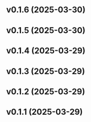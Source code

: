## v0.1.6 (2025-03-30)

## v0.1.5 (2025-03-30)

## v0.1.4 (2025-03-29)

## v0.1.3 (2025-03-29)

## v0.1.2 (2025-03-29)

## v0.1.1 (2025-03-29)
